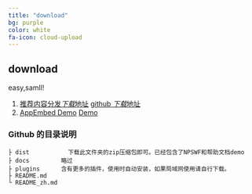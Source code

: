 ```yaml
---
title: "download"
bg: purple
color: white
fa-icon: cloud-upload
---
```


## download 

easy,samll!

1. [推荐内容分发*下载*地址](https://cdn.jsdelivr.net/gh/appemit/appemit/dist/AppEmit.zip)
   [github *下载*地址](https://raw.githubusercontent.com/appemit/appemit/master/dist/AppEmit.zip)
2. [AppEmbed Demo](http://www.appemit.com/demo/AppEmbed.html)   [Demo](http://www.appemit.com/demo/index.html)

### Github 的目录说明

```
├ dist           下载此文件夹的zip压缩包即可。已经包含了NPSWF和帮助文档demo
├ docs         略过
├ plugins      含有更多的插件，使用时自动安装，如果局域网使用请自行下载。
├ README.md 
└ README_zh.md
```

 